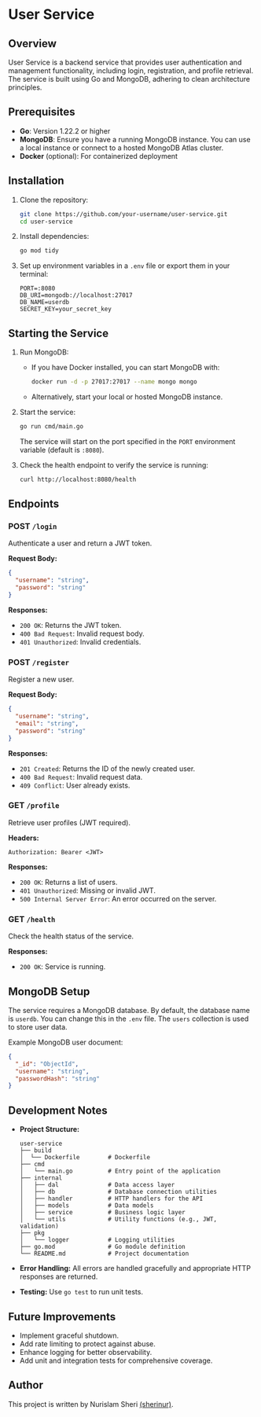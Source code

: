 # User Service

## Overview

User Service is a backend service that provides user authentication and management functionality, including login, registration, and profile retrieval. The service is built using Go and MongoDB, adhering to clean architecture principles.

## Prerequisites

- **Go**: Version 1.22.2 or higher
- **MongoDB**: Ensure you have a running MongoDB instance. You can use a local instance or connect to a hosted MongoDB Atlas cluster.
- **Docker** (optional): For containerized deployment

## Installation

1. Clone the repository:
   ```bash
   git clone https://github.com/your-username/user-service.git
   cd user-service
   ```

2. Install dependencies:
   ```bash
   go mod tidy
   ```

3. Set up environment variables in a `.env` file or export them in your terminal:
   ```env
   PORT=:8080
   DB_URI=mongodb://localhost:27017
   DB_NAME=userdb
   SECRET_KEY=your_secret_key
   ```

## Starting the Service

1. Run MongoDB:
   - If you have Docker installed, you can start MongoDB with:
     ```bash
     docker run -d -p 27017:27017 --name mongo mongo
     ```
   - Alternatively, start your local or hosted MongoDB instance.

2. Start the service:
   ```bash
   go run cmd/main.go
   ```

   The service will start on the port specified in the `PORT` environment variable (default is `:8080`).

3. Check the health endpoint to verify the service is running:
   ```bash
   curl http://localhost:8080/health
   ```

## Endpoints

### **POST** `/login`
Authenticate a user and return a JWT token.

**Request Body:**
```json
{
  "username": "string",
  "password": "string"
}
```

**Responses:**
- `200 OK`: Returns the JWT token.
- `400 Bad Request`: Invalid request body.
- `401 Unauthorized`: Invalid credentials.

### **POST** `/register`
Register a new user.

**Request Body:**
```json
{
  "username": "string",
  "email": "string",
  "password": "string"
}
```

**Responses:**
- `201 Created`: Returns the ID of the newly created user.
- `400 Bad Request`: Invalid request data.
- `409 Conflict`: User already exists.

### **GET** `/profile`
Retrieve user profiles (JWT required).

**Headers:**
```http
Authorization: Bearer <JWT>
```

**Responses:**
- `200 OK`: Returns a list of users.
- `401 Unauthorized`: Missing or invalid JWT.
- `500 Internal Server Error`: An error occurred on the server.

### **GET** `/health`
Check the health status of the service.

**Responses:**
- `200 OK`: Service is running.

## MongoDB Setup

The service requires a MongoDB database. By default, the database name is `userdb`. You can change this in the `.env` file. The `users` collection is used to store user data.

Example MongoDB user document:
```json
{
  "_id": "ObjectId",
  "username": "string",
  "passwordHash": "string"
}
```

## Development Notes

- **Project Structure:**
  ```
  user-service
  ├── build
  │  └── Dockerfile        # Dockerfile
  ├── cmd
  │   └── main.go          # Entry point of the application
  ├── internal
  │   ├── dal              # Data access layer
  │   ├── db               # Database connection utilities
  │   ├── handler          # HTTP handlers for the API
  │   ├── models           # Data models
  │   ├── service          # Business logic layer
  │   └── utils            # Utility functions (e.g., JWT, validation)
  ├── pkg
  │   └── logger           # Logging utilities
  ├── go.mod               # Go module definition
  └── README.md            # Project documentation
  ```

- **Error Handling:** All errors are handled gracefully and appropriate HTTP responses are returned.

- **Testing:** Use `go test` to run unit tests.

## Future Improvements

- Implement graceful shutdown.
- Add rate limiting to protect against abuse.
- Enhance logging for better observability.
- Add unit and integration tests for comprehensive coverage.

## Author
This project is written by Nurislam Sheri [(sherinur)](https://github.com/sherinur).

